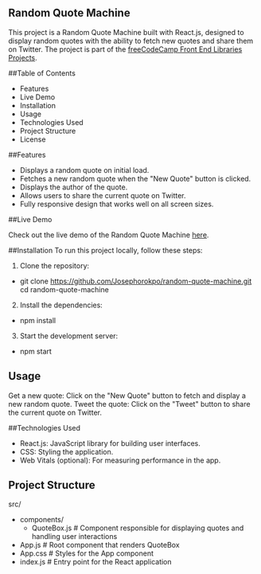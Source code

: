 ## Random Quote Machine

This project is a Random Quote Machine built with React.js, designed to display random quotes with the ability to fetch new quotes and share them on Twitter. The project is part of the [freeCodeCamp Front End Libraries Projects](https://www.freecodecamp.org/learn/front-end-development-libraries/front-end-development-libraries-projects/build-a-random-quote-machine).

##Table of Contents

- Features
- Live Demo
- Installation
- Usage
- Technologies Used
- Project Structure
- License

##Features

- Displays a random quote on initial load.
- Fetches a new random quote when the "New Quote" button is clicked.
- Displays the author of the quote.
- Allows users to share the current quote on Twitter.
- Fully responsive design that works well on all screen sizes.

##Live Demo

Check out the live demo of the Random Quote Machine [here](https://josephorokpo.github.io/random-quote-machine/).

##Installation
To run this project locally, follow these steps:

1. Clone the repository:
	
- git clone https://github.com/Josephorokpo/random-quote-machine.git
cd random-quote-machine

2. Install the dependencies:

- npm install

3. Start the development server:

- npm start

## Usage

Get a new quote: Click on the "New Quote" button to fetch and display a new random quote.
Tweet the quote: Click on the "Tweet" button to share the current quote on Twitter.

##Technologies Used

- React.js: JavaScript library for building user interfaces.
- CSS: Styling the application.
- Web Vitals (optional): For measuring performance in the app.


## Project Structure

src/
- components/
  - QuoteBox.js       # Component responsible for displaying quotes and handling user interactions
- App.js              # Root component that renders QuoteBox
- App.css             # Styles for the App component
- index.js            # Entry point for the React application
 

